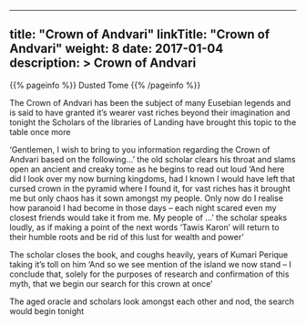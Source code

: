 
---
title: "Crown of Andvari"
linkTitle: "Crown of Andvari"
weight: 8
date: 2017-01-04
description: >
 Crown of Andvari
---

{{% pageinfo %}}
Dusted Tome
{{% /pageinfo %}}

The Crown of Andvari has been the subject of many Eusebian legends and is said to have granted it’s wearer vast riches beyond their imagination and tonight the Scholars of the libraries of Landing have brought this topic to the table once more

‘Gentlemen, I wish to bring to you information regarding the Crown of Andvari based on the following…’ the old scholar clears his throat and slams open an ancient and creaky tome as he begins to read out loud ‘And here did I look over my now burning kingdoms, had I known I would have left that cursed crown in the pyramid where I found it, for vast riches has it brought me but only chaos has it sown amongst my people. Only now do I realise how paranoid I had become in those days – each night scared even my closest friends would take it from me. My people of …’ the scholar speaks loudly, as if making a point of the next words ‘Tawis Karon’ will return to their humble roots and be rid of this lust for wealth and power’

The scholar closes the book, and coughs heavily, years of Kumari Perique taking it’s toll on him ‘And so we see mention of the island we now stand – I conclude that, solely for the purposes of research and confirmation of this myth, that we begin our search for this crown at once’

The aged oracle and scholars look amongst each other and nod, the search would begin tonight
